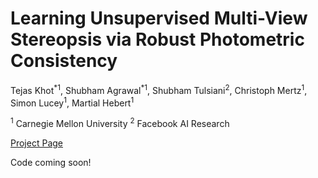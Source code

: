 # Learning Unsupervised Multi-View Stereopsis via Robust Photometric Consistency

Tejas Khot<sup>\*</sup><sup>1</sup>, Shubham Agrawal<sup>\*</sup><sup>1</sup>, Shubham Tulsiani<sup>2</sup>, Christoph Mertz<sup>1</sup>, Simon Lucey<sup>1</sup>, Martial Hebert<sup>1</sup>

<sup>1</sup> Carnegie Mellon University
<sup>2</sup> Facebook AI Research

[Project Page](https://tejaskhot.github.io/unsup_mvs/)

Code coming soon!
